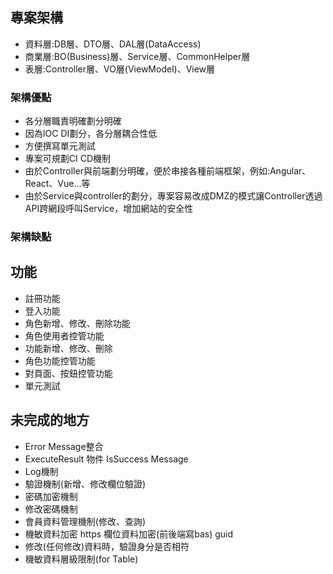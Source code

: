 ## 專案架構 ##
*   資料層:DB層、DTO層、DAL層(DataAccess)
*   商業層:BO(Business)層、Service層、CommonHelper層
*   表層:Controller層、VO層(ViewModel)、View層
### 架構優點 ###
*   各分層職責明確劃分明確
*   因為IOC DI劃分，各分層耦合性低
*   方便撰寫單元測試
*   專案可規劃CI CD機制
*   由於Controller與前端劃分明確，便於串接各種前端框架，例如:Angular、React、Vue…等
*   由於Service與controller的劃分，專案容易改成DMZ的模式讓Controller透過API跨網段呼叫Service，增加網站的安全性
### 架構缺點 ###
## 功能 ##
*   註冊功能
*   登入功能
*   角色新增、修改、刪除功能
*   角色使用者控管功能
*   功能新增、修改、刪除
*   角色功能控管功能
*   對頁面、按鈕控管功能
*   單元測試
## 未完成的地方 ##
*   Error Message整合
*   ExecuteResult 物件 IsSuccess Message
*   Log機制
*   驗證機制(新增、修改欄位驗證)
*   密碼加密機制
*   修改密碼機制
*   會員資料管理機制(修改、查詢)
*   機敏資料加密 https 欄位資料加密(前後端寫bas) guid
*   修改(任何修改)資料時，驗證身分是否相符
*   機敏資料層級限制(for Table)